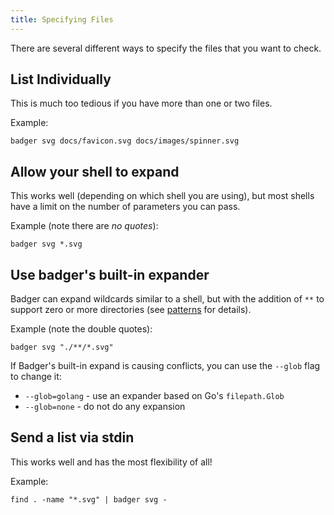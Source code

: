 ```yaml
---
title: Specifying Files
---
```


There are several different ways to specify the files that you want to check.

## List Individually

This is much too tedious if you have more than one or two files.

Example:
```
badger svg docs/favicon.svg docs/images/spinner.svg
```

## Allow your shell to expand

This works well (depending on which shell you are using), but most shells have a limit on the number of parameters you can pass.

Example (note there are *no quotes*):
```
badger svg *.svg
```

## Use badger's built-in expander

Badger can expand wildcards similar to a shell, but with the addition of `**` to support zero or more directories (see [patterns](https://github.com/bmatcuk/doublestar/tree/v4#patterns) for details).

Example (note the double quotes):
```
badger svg "./**/*.svg"
```

If Badger's built-in expand is causing conflicts, you can use the `--glob` flag to change it:
* `--glob=golang` - use an expander based on Go's `filepath.Glob`
* `--glob=none` - do not do any expansion

## Send a list via stdin

This works well and has the most flexibility of all!

Example:
```
find . -name "*.svg" | badger svg -
```


